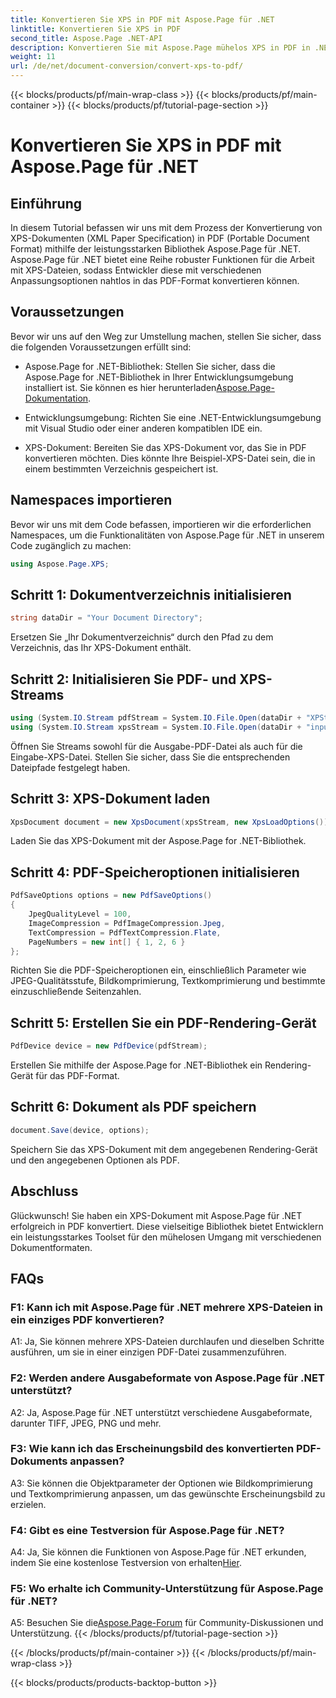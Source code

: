 ```yaml
---
title: Konvertieren Sie XPS in PDF mit Aspose.Page für .NET
linktitle: Konvertieren Sie XPS in PDF
second_title: Aspose.Page .NET-API
description: Konvertieren Sie mit Aspose.Page mühelos XPS in PDF in .NET. Laden Sie die Bibliothek herunter, erkunden Sie die Dokumentation und erhalten Sie eine kostenlose Testversion.
weight: 11
url: /de/net/document-conversion/convert-xps-to-pdf/
---
```


{{< blocks/products/pf/main-wrap-class >}}
{{< blocks/products/pf/main-container >}}
{{< blocks/products/pf/tutorial-page-section >}}

# Konvertieren Sie XPS in PDF mit Aspose.Page für .NET

## Einführung

In diesem Tutorial befassen wir uns mit dem Prozess der Konvertierung von XPS-Dokumenten (XML Paper Specification) in PDF (Portable Document Format) mithilfe der leistungsstarken Bibliothek Aspose.Page für .NET. Aspose.Page für .NET bietet eine Reihe robuster Funktionen für die Arbeit mit XPS-Dateien, sodass Entwickler diese mit verschiedenen Anpassungsoptionen nahtlos in das PDF-Format konvertieren können.

## Voraussetzungen

Bevor wir uns auf den Weg zur Umstellung machen, stellen Sie sicher, dass die folgenden Voraussetzungen erfüllt sind:

-  Aspose.Page for .NET-Bibliothek: Stellen Sie sicher, dass die Aspose.Page for .NET-Bibliothek in Ihrer Entwicklungsumgebung installiert ist. Sie können es hier herunterladen[Aspose.Page-Dokumentation](https://reference.aspose.com/page/net/).

- Entwicklungsumgebung: Richten Sie eine .NET-Entwicklungsumgebung mit Visual Studio oder einer anderen kompatiblen IDE ein.

- XPS-Dokument: Bereiten Sie das XPS-Dokument vor, das Sie in PDF konvertieren möchten. Dies könnte Ihre Beispiel-XPS-Datei sein, die in einem bestimmten Verzeichnis gespeichert ist.

## Namespaces importieren

Bevor wir uns mit dem Code befassen, importieren wir die erforderlichen Namespaces, um die Funktionalitäten von Aspose.Page für .NET in unserem Code zugänglich zu machen:

```csharp
using Aspose.Page.XPS;
```

## Schritt 1: Dokumentverzeichnis initialisieren

```csharp
string dataDir = "Your Document Directory";
```

Ersetzen Sie „Ihr Dokumentverzeichnis“ durch den Pfad zu dem Verzeichnis, das Ihr XPS-Dokument enthält.

## Schritt 2: Initialisieren Sie PDF- und XPS-Streams

```csharp
using (System.IO.Stream pdfStream = System.IO.File.Open(dataDir + "XPStoPDF_out.pdf", System.IO.FileMode.OpenOrCreate, System.IO.FileAccess.Write))
using (System.IO.Stream xpsStream = System.IO.File.Open(dataDir + "input.xps", System.IO.FileMode.Open))
```

Öffnen Sie Streams sowohl für die Ausgabe-PDF-Datei als auch für die Eingabe-XPS-Datei. Stellen Sie sicher, dass Sie die entsprechenden Dateipfade festgelegt haben.

## Schritt 3: XPS-Dokument laden

```csharp
XpsDocument document = new XpsDocument(xpsStream, new XpsLoadOptions());
```

Laden Sie das XPS-Dokument mit der Aspose.Page for .NET-Bibliothek.

## Schritt 4: PDF-Speicheroptionen initialisieren

```csharp
PdfSaveOptions options = new PdfSaveOptions()
{
    JpegQualityLevel = 100,
    ImageCompression = PdfImageCompression.Jpeg,
    TextCompression = PdfTextCompression.Flate,
    PageNumbers = new int[] { 1, 2, 6 }
};
```

Richten Sie die PDF-Speicheroptionen ein, einschließlich Parameter wie JPEG-Qualitätsstufe, Bildkomprimierung, Textkomprimierung und bestimmte einzuschließende Seitenzahlen.

## Schritt 5: Erstellen Sie ein PDF-Rendering-Gerät

```csharp
PdfDevice device = new PdfDevice(pdfStream);
```

Erstellen Sie mithilfe der Aspose.Page for .NET-Bibliothek ein Rendering-Gerät für das PDF-Format.

## Schritt 6: Dokument als PDF speichern

```csharp
document.Save(device, options);
```

Speichern Sie das XPS-Dokument mit dem angegebenen Rendering-Gerät und den angegebenen Optionen als PDF.

## Abschluss

Glückwunsch! Sie haben ein XPS-Dokument mit Aspose.Page für .NET erfolgreich in PDF konvertiert. Diese vielseitige Bibliothek bietet Entwicklern ein leistungsstarkes Toolset für den mühelosen Umgang mit verschiedenen Dokumentformaten.

## FAQs

### F1: Kann ich mit Aspose.Page für .NET mehrere XPS-Dateien in ein einziges PDF konvertieren?

A1: Ja, Sie können mehrere XPS-Dateien durchlaufen und dieselben Schritte ausführen, um sie in einer einzigen PDF-Datei zusammenzuführen.

### F2: Werden andere Ausgabeformate von Aspose.Page für .NET unterstützt?

A2: Ja, Aspose.Page für .NET unterstützt verschiedene Ausgabeformate, darunter TIFF, JPEG, PNG und mehr.

### F3: Wie kann ich das Erscheinungsbild des konvertierten PDF-Dokuments anpassen?

A3: Sie können die Objektparameter der Optionen wie Bildkomprimierung und Textkomprimierung anpassen, um das gewünschte Erscheinungsbild zu erzielen.

### F4: Gibt es eine Testversion für Aspose.Page für .NET?

 A4: Ja, Sie können die Funktionen von Aspose.Page für .NET erkunden, indem Sie eine kostenlose Testversion von erhalten[Hier](https://releases.aspose.com/).

### F5: Wo erhalte ich Community-Unterstützung für Aspose.Page für .NET?

 A5: Besuchen Sie die[Aspose.Page-Forum](https://forum.aspose.com/c/page/39) für Community-Diskussionen und Unterstützung.
{{< /blocks/products/pf/tutorial-page-section >}}

{{< /blocks/products/pf/main-container >}}
{{< /blocks/products/pf/main-wrap-class >}}

{{< blocks/products/products-backtop-button >}}
